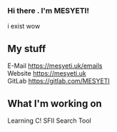 ### Hi there . I'm MESYETI! 
i exist wow

## My stuff
E-Mail https://mesyeti.uk/emails <br>
Website https://mesyeti.uk <br>
GitLab https://gitlab.com/MESYETI <br>

## What I'm working on
Learning C!
SFII Search Tool
